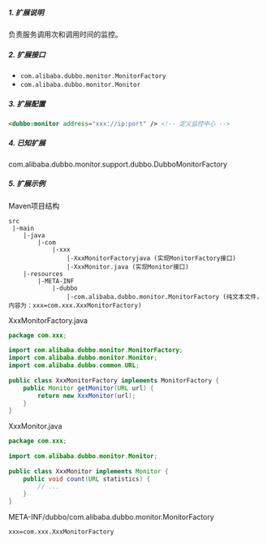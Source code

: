 ##### 1. 扩展说明

负责服务调用次和调用时间的监控。

##### 2. 扩展接口

* `com.alibaba.dubbo.monitor.MonitorFactory`
* `com.alibaba.dubbo.monitor.Monitor`

##### 3. 扩展配置

```xml
<dubbo:monitor address="xxx://ip:port" /> <!-- 定义监控中心 -->
```

##### 4. 已知扩展

com.alibaba.dubbo.monitor.support.dubbo.DubboMonitorFactory

##### 5. 扩展示例

Maven项目结构

```
src
 |-main
    |-java
        |-com
            |-xxx
                |-XxxMonitorFactoryjava (实现MonitorFactory接口)
                |-XxxMonitor.java (实现Monitor接口)
    |-resources
        |-META-INF
            |-dubbo
                |-com.alibaba.dubbo.monitor.MonitorFactory (纯文本文件，内容为：xxx=com.xxx.XxxMonitorFactory)
```

XxxMonitorFactory.java

```java
package com.xxx;
 
import com.alibaba.dubbo.monitor.MonitorFactory;
import com.alibaba.dubbo.monitor.Monitor;
import com.alibaba.dubbo.common.URL;
 
public class XxxMonitorFactory implements MonitorFactory {
    public Monitor getMonitor(URL url) {
        return new XxxMonitor(url);
    }
}
```

XxxMonitor.java

```java
package com.xxx;
 
import com.alibaba.dubbo.monitor.Monitor;
 
public class XxxMonitor implements Monitor {
    public void count(URL statistics) {
        // ...
    }
}
```

META-INF/dubbo/com.alibaba.dubbo.monitor.MonitorFactory

```
xxx=com.xxx.XxxMonitorFactory
```